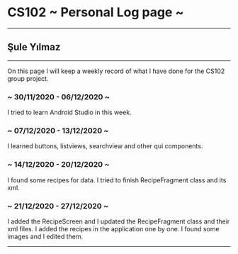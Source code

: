 # CS102 ~ Personal Log page ~
****
## Şule Yılmaz 
****
On this page I will keep a weekly record of what I have done for the CS102 group project.
### ~ 30/11/2020 - 06/12/2020 ~
I tried to learn Android Studio in this week.

### ~ 07/12/2020 - 13/12/2020 ~
I learned buttons, listviews, searchview and other qui components.  

### ~ 14/12/2020 - 20/12/2020 ~
I found some recipes for data. I tried to finish RecipeFragment class and its xml. 

### ~ 21/12/2020 - 27/12/2020 ~
I added the RecipeScreen and I updated the RecipeFragment class and their xml files. I added the recipes in the application one by one. I found some images and I edited them. 
***



